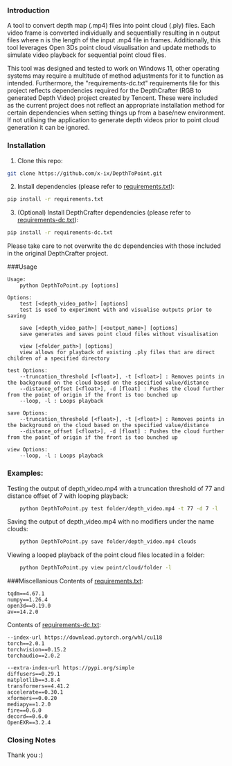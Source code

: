 ### Introduction

A tool to convert depth map (.mp4) files into point cloud (.ply) files. Each video frame is converted individually and sequentially resulting in n output files where n is the length of the input .mp4 file in frames. Additionally, this tool leverages Open 3Ds point cloud visualisation and update methods to simulate video playback for sequential point cloud files.

This tool was designed and tested to work on Windows 11, other operating systems may require a multitude of method adjustments for it to function as intended. Furthermore, the "requirements-dc.txt" requirements file for this project reflects dependencies required for the DepthCrafter (RGB to generated Depth Video) project created by Tencent. These were included as the current project does not reflect an appropriate installation method for certain dependencies when setting things up from a base/new environment. If not utilising the application to generate depth videos prior to point cloud generation it can be ignored.

### Installation

1. Clone this repo:
```bash
git clone https://github.com/x-ix/DepthToPoint.git
```
2. Install dependencies (please refer to [requirements.txt](requirements.txt)):
```bash
pip install -r requirements.txt
```
3. (Optional) Install DepthCrafter dependencies (please refer to [requirements-dc.txt](requirements-dc.txt)):
```bash
pip install -r requirements-dc.txt
```
Please take care to not overwrite the dc dependencies with those included in the original DepthCrafter project.

###Usage
```
Usage:
    python DepthToPoint.py [options]

Options:
    test [<depth_video_path>] [options]
    test is used to experiment with and visualise outputs prior to saving

    save [<depth_video_path>] [<output_name>] [options]
    save generates and saves point cloud files without visualisation

    view [<folder_path>] [options]
    view allows for playback of existing .ply files that are direct children of a specified directory

test Options:
    --truncation_threshold [<float>], -t [<float>] : Removes points in the background on the cloud based on the specified value/distance
    --distance_offset [<float>], -d [float] : Pushes the cloud further from the point of origin if the front is too bunched up
    --loop, -l : Loops playback

save Options:
    --truncation_threshold [<float>], -t [<float>] : Removes points in the background on the cloud based on the specified value/distance
    --distance_offset [<float>], -d [float] : Pushes the cloud further from the point of origin if the front is too bunched up

view Options:
    --loop, -l : Loops playback
```

### Examples:
Testing the output of depth_video.mp4 with a truncation threshold of 77 and distance offset of 7 with looping playback:
```bash
    python DepthToPoint.py test folder/depth_video.mp4 -t 77 -d 7 -l
```

Saving the output of depth_video.mp4 with no modifiers under the name clouds:
```bash
    python DepthToPoint.py save folder/depth_video.mp4 clouds
```

Viewing a looped playback of the point cloud files located in a folder:
```bash
    python DepthToPoint.py view point/cloud/folder -l
```

###Miscellanious
Contents of [requirements.txt](requirements.txt):
```
tqdm==4.67.1
numpy==1.26.4
open3d==0.19.0
av==14.2.0
```

Contents of [requirements-dc.txt](requirements-dc.txt):
```
--index-url https://download.pytorch.org/whl/cu118
torch==2.0.1 
torchvision==0.15.2
torchaudio==2.0.2

--extra-index-url https://pypi.org/simple
diffusers==0.29.1
matplotlib==3.8.4
transformers==4.41.2
accelerate==0.30.1
xformers==0.0.20
mediapy==1.2.0
fire==0.6.0
decord==0.6.0
OpenEXR==3.2.4
```

### Closing Notes
Thank you :)
